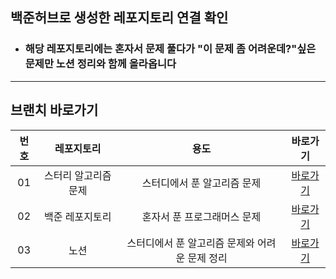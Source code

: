 ## 백준허브로 생성한 레포지토리 연결 확인
- <h3>해당 레포지토리에는 혼자서 문제 풀다가 "이 문제 좀 어려운데?"싶은 문제만 노션 정리와 함께 올라옵니다</h3>

---

## 브랜치 바로가기

| 번호 |  레포지토리  |  용도  |     바로가기      | 
| :--: | :--------: | :-----------------: | :---------------: |
|  01  | 스터리 알고리즘 문제 |      스터디에서 푼 알고리즘 문제      | [바로가기][Team] |
|  02  | 백준 레포지토리 |     혼자서 푼 프로그래머스 문제      | [바로가기][Programmers] |
|  03  | 노션 | 스터디에서 푼 알고리즘 문제와 어려운 문제 정리 | [바로가기][Notion] |





[Team]: https://github.com/Employment-Study/Algorithm_Study.git
[Programmers]: https://github.com/RightAccept/Programmers.git
[Notion]: https://www.notion.so/e393e8bd0e5943f9b9e844349eba0749?v=90b0d9342fc9410385ae0384464ed509&pvs=4
